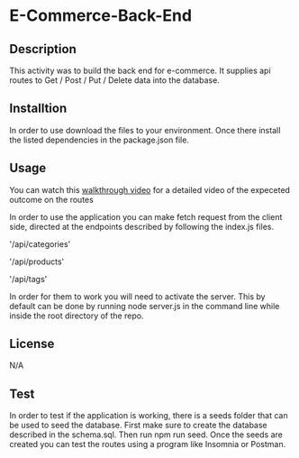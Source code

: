 # E-Commerce-Back-End

## Description
This activity was to build the back end for e-commerce. It supplies api routes to Get / Post / Put / Delete data into the database.

## Installtion
In order to use download the files to your environment. Once there install the listed dependencies in the package.json file.

## Usage
You can watch this [walkthrough video](https://drive.google.com/file/d/1sCsuZL_y9Xvh4xRFWwHcwrGCdlJYx6vz/view?usp=sharing) for a detailed video of the expeceted outcome on the routes

In order to use the application you can make fetch request from the client side, directed at the endpoints described by following the index.js files.

'/api/categories'

'/api/products'

'/api/tags'

In order for them to work you will need to activate the server. This by default can be done by running node server.js in the command line while inside the root directory of the repo.

## License
N/A

## Test
In order to test if the application is working, there is a seeds folder that can be used to seed the database. First make sure to create the database described in the schema.sql. Then run
npm run seed. Once the seeds are created you can test the routes using a program like Insomnia or Postman.